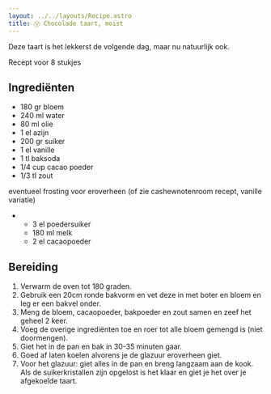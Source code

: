 ```yaml
---
layout: ../../layouts/Recipe.astro
title: Ⓥ Chocolade taart, moist
---
```

Deze taart is het lekkerst de volgende dag, maar nu natuurlijk ook.

R﻿ecept voor 8 stukjes

## Ingrediënten

* 180 gr bloem
* 240 ml water
* 80 ml olie
* 1 el azijn
* 200 gr suiker
* 1 el vanille
* 1 tl baksoda
* 1/4 cup cacao poeder
* 1/3 tl zout

eventueel frosting voor eroverheen (of zie cashewnotenroom recept, vanille variatie)

* * 3 el poedersuiker
  * 180 ml melk
  * 2﻿ el cacaopoeder

## Bereiding

1. Verwarm de oven tot 180 graden.
2. Gebruik een 20cm ronde bakvorm en vet deze in met boter en bloem en leg er een bakvel onder.
3. Meng de bloem, cacaopoeder, bakpoeder en zout samen en zeef het geheel 2 keer.
4. Voeg de overige ingrediënten toe en roer tot alle bloem gemengd is (niet doormengen).
5. Giet het in de pan en bak in 30-35 minuten gaar.
6. Goed af laten koelen alvorens je de glazuur eroverheen giet. 
7. Voor het glazuur: giet alles in de pan en breng langzaam aan de kook. Als de suikerkristallen zijn opgelost is het klaar en giet je het over je afgekoelde taart.